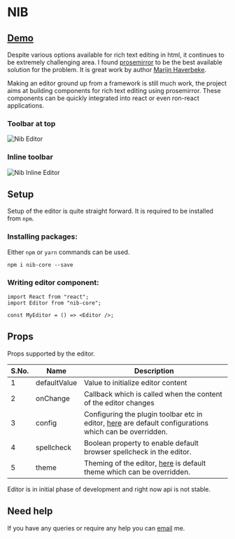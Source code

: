 # NIB

## [Demo](https://jpuri.github.io/Nib/)

Despite various options available for rich text editing in html, it continues to be extremely challenging area. I found [prosemirror](http://prosemirror.net) to be the best available solution for the problem. It is great work by author [Marijn Haverbeke](http://marijnhaverbeke.nl/).

Making an editor ground up from a framework is still much work, the project aims at building components for rich text editing using prosemirror. These components can be quickly integrated into react or even ron-react applications.

### Toolbar at top

![Nib Editor](https://i.imgur.com/V522Vb1.png)

### Inline toolbar

![Nib Inline Editor](https://i.imgur.com/Gt0IT2R.png)

## Setup

Setup of the editor is quite straight forward. It is required to be installed from `npm`.

### Installing packages:

Either `npm` or `yarn` commands can be used.

```
npm i nib-core --save
```

### Writing editor component:

```
import React from "react";
import Editor from "nib-core";

const MyEditor = () => <Editor />;
```

## Props

Props supported by the editor.

| S.No. | Name         | Description                                                                                                                                                                                 |
| ----- | ------------ | ------------------------------------------------------------------------------------------------------------------------------------------------------------------------------------------- |
| 1     | defaultValue | Value to initialize editor content                                                                                                                                                          |
| 2     | onChange     | Callback which is called when the content of the editor changes                                                                                                                             |
| 3     | config       | Configuring the plugin toolbar etc in editor, [here](https://github.com/jpuri/Nib/blob/master/packages/core/src/common/config/index.js) are default configurations which can be overridden. |
| 4     | spellcheck   | Boolean property to enable default browser spellcheck in the editor.                                                                                                                        |
| 5     | theme        | Theming of the editor, [here](https://github.com/jpuri/Nib/blob/master/packages/core/src/components/Editor/theme.js) is default theme which can be overridden.                              |

Editor is in initial phase of development and right now api is not stable.

## Need help

If you have any queries or require any help you can [email](mailto::jyotipuri@gmail.com) me.
